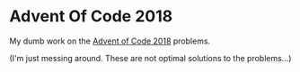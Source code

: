 # Advent Of Code 2018
My dumb work on the [Advent of Code 2018](https://adventofcode.com/2018) problems.

(I'm just messing around. These are not optimal solutions to the problems...)
